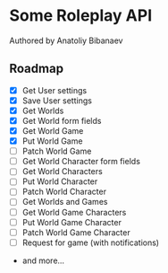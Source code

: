 # Some Roleplay API

Authored by Anatoliy Bibanaev

## Roadmap
- [x] Get User settings
- [x] Save User settings
- [x] Get Worlds
- [x] Get World form fields
- [x] Get World Game
- [x] Put World Game
- [ ] Patch World Game
- [ ] Get World Character form fields
- [ ] Get World Characters
- [ ] Put World Character
- [ ] Patch World Character
- [ ] Get Worlds and Games
- [ ] Get World Game Characters
- [ ] Put World Game Character
- [ ] Patch World Game Character
- [ ] Request for game (with notifications)
- and more...
